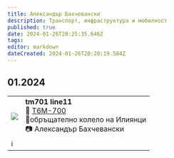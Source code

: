 ```yaml
---
title: Александър Бахчевански
description: Транспорт, инфраструктура и мобилност
published: true
date: 2024-01-26T20:25:35.646Z
tags: 
editor: markdown
dateCreated: 2024-01-26T20:20:19.584Z
---
```


## 01.2024

<!--следващ пост--> 
<div class="table-responsive"><table style="width:100%"><tr>
<td><img src="http://46.10.181.183:1518/trinmo/gallery/alexander-bahchevanski/2024.01/tm701%20line11.jpg"></td>
<td><b>tm701 line11</b><br> 🚋 <a href="/bg/public-transport/fleet-list/1985-T6M-700">T6M-700</a> <br>📌обръщателно колело на Илиянци<br> 📷 Александър Бахчевански</td></tr>
  <td colspan=2 >ℹ️ </td></table></div>